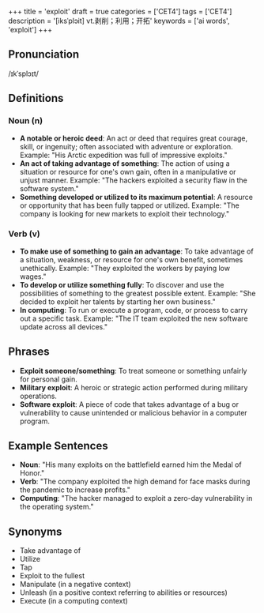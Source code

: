 +++
title = 'exploit'
draft = true
categories = ['CET4']
tags = ['CET4']
description = '[iksˈplɔit] vt.剥削；利用；开拓'
keywords = ['ai words', 'exploit']
+++

## Pronunciation
/ɪkˈsplɔɪt/

## Definitions
### Noun (n)
- **A notable or heroic deed**: An act or deed that requires great courage, skill, or ingenuity; often associated with adventure or exploration. Example: "His Arctic expedition was full of impressive exploits."
- **An act of taking advantage of something**: The action of using a situation or resource for one's own gain, often in a manipulative or unjust manner. Example: "The hackers exploited a security flaw in the software system."
- **Something developed or utilized to its maximum potential**: A resource or opportunity that has been fully tapped or utilized. Example: "The company is looking for new markets to exploit their technology."

### Verb (v)
- **To make use of something to gain an advantage**: To take advantage of a situation, weakness, or resource for one's own benefit, sometimes unethically. Example: "They exploited the workers by paying low wages."
- **To develop or utilize something fully**: To discover and use the possibilities of something to the greatest possible extent. Example: "She decided to exploit her talents by starting her own business."
- **In computing**: To run or execute a program, code, or process to carry out a specific task. Example: "The IT team exploited the new software update across all devices."

## Phrases
- **Exploit someone/something**: To treat someone or something unfairly for personal gain.
- **Military exploit**: A heroic or strategic action performed during military operations.
- **Software exploit**: A piece of code that takes advantage of a bug or vulnerability to cause unintended or malicious behavior in a computer program.

## Example Sentences
- **Noun**: "His many exploits on the battlefield earned him the Medal of Honor."
- **Verb**: "The company exploited the high demand for face masks during the pandemic to increase profits."
- **Computing**: "The hacker managed to exploit a zero-day vulnerability in the operating system."

## Synonyms
- Take advantage of
- Utilize
- Tap
- Exploit to the fullest
- Manipulate (in a negative context)
- Unleash (in a positive context referring to abilities or resources)
- Execute (in a computing context)
